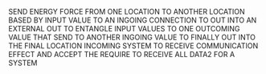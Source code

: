 SEND ENERGY FORCE FROM ONE LOCATION TO ANOTHER LOCATION BASED BY INPUT VALUE TO AN INGOING CONNECTION TO OUT INTO AN EXTERNAL OUT TO ENTANGLE INPUT VALUES TO ONE OUTCOMING VALUE THAT SEND TO ANOTHER INGOING VALUE TO FINALLY OUT INTO THE FINAL LOCATION INCOMING SYSTEM TO RECEIVE COMMUNICATION EFFECT AND ACCEPT THE REQUIRE TO RECEIVE ALL DATA2 FOR A SYSTEM
